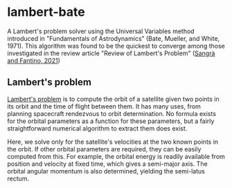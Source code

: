 # lambert-bate

A Lambert's problem solver using the Universal Variables method introduced in "Fundamentals of Astrodynamics" (Bate, Mueller, and White, 1971). This algorithm was found to be the quickest to converge among those investigated in the review article "Review of Lambert's Problem" ([Sangrà and Fantino, 2021](https://arxiv.org/pdf/2104.05283.pdf))

## Lambert's problem

[Lambert's problem](https://en.wikipedia.org/wiki/Lambert%27s_problem) is to compute the orbit of a satellite given two points in its orbit and the time of flight between them. It has many uses, from planning spacecraft rendezvous to orbit determination. No formula exists for the orbital parameters as a function for these parameters, but a fairly straightforward numerical algorithm to extract them does exist.

Here, we solve only for the satellite's velocities at the two known points in the orbit. If other orbital parameters are required, they can be easily computed from this. For example, the orbital energy is readily available from position and velocity at fixed time, which gives a semi-major axis. The orbital angular momentum is also determined, yielding the semi-latus rectum.
